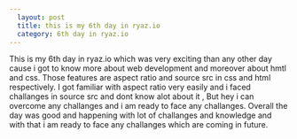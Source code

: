```yaml
--- 
  layout: post
  title: this is my 6th day in ryaz.io
  category: 6th day in ryaz.io
---
```


  This is my 6th day in ryaz.io which was very exciting than any other day cause i got to know more about web development and moreover about hmtl and css. Those features are aspect ratio and source src in css and html respectively. I got familiar with aspect ratio very easily and i faced challanges in source src and dont know alot about it , But hey i can overcome any challanges and i am ready to face any challanges. Overall the day was good and happening with lot of challanges and knowledge and with that i am ready to face any challanges which are coming in future. 
